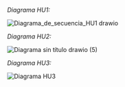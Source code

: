 *Diagrama HU1:*

![Diagrama_de_secuencia_HU1 drawio](https://github.com/sebastianguerra/GRP-03-2024-PROYINF/assets/106497186/e4141581-4807-4ad1-a3be-16dc6a0719d0)

*Diagrama HU2:*

![Diagrama sin título drawio (5)](https://github.com/sebastianguerra/GRP-03-2024-PROYINF/assets/163371085/2e90724e-6862-4ab7-82a4-055246d518b8)

*Diagrama HU3:*

![Diagrama HU3](https://github.com/sebastianguerra/GRP-03-2024-PROYINF/assets/53586605/bcc66d45-1025-4660-b96f-a256a2744467)




